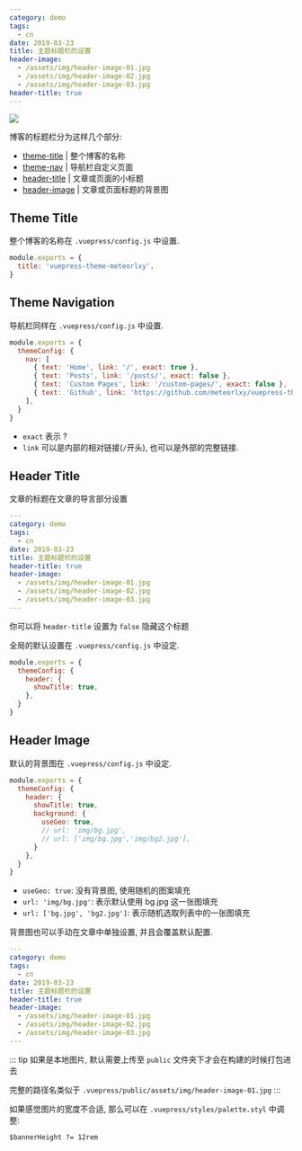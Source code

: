 ```yaml
---
category: demo
tags:
  - cn
date: 2019-03-23
title: 主题标题栏的设置
header-image:
  - /assets/img/header-image-01.jpg
  - /assets/img/header-image-02.jpg
  - /assets/img/header-image-03.jpg
header-title: true
---
```


<!-- more -->

![](/assets/img/header-introduce.png)

博客的标题栏分为这样几个部分:

- [theme-title](/posts/2019/03/23/header-config-cn.html#theme-title)    | 整个博客的名称         
- [theme-nav](/posts/2019/03/23/header-config-cn.html#theme-navigation) | 导航栏自定义页面       
- [header-title](/posts/2019/03/23/header-config-cn.html#header-title)  | 文章或页面的小标题     
- [header-image](/posts/2019/03/23/header-config-cn.html#header-image)  | 文章或页面标题的背景图 

## Theme Title

整个博客的名称在 `.vuepress/config.js` 中设置.

```js {2}
module.exports = {
  title: 'vuepress-theme-meteorlxy',
}
```

## Theme Navigation

导航栏同样在 `.vuepress/config.js` 中设置.

```js {4-7}
module.exports = {
  themeConfig: {
    nav: [
      { text: 'Home', link: '/', exact: true },
      { text: 'Posts', link: '/posts/', exact: false },
      { text: 'Custom Pages', link: '/custom-pages/', exact: false },
      { text: 'Github', link: 'https://github.com/meteorlxy/vuepress-theme-meteorlxy' },
    ],
  }
}
```

- `exact` 表示 ?
- `link` 可以是内部的相对链接(`/`开头), 也可以是外部的完整链接.

## Header Title

文章的标题在文章的导言部分设置

```yaml {6,7}
---
category: demo
tags:
  - cn
date: 2019-03-23
title: 主题标题栏的设置
header-title: true
header-image:
  - /assets/img/header-image-01.jpg
  - /assets/img/header-image-02.jpg
  - /assets/img/header-image-03.jpg
---
```

你可以将 `header-title` 设置为 `false` 隐藏这个标题

全局的默认设置在 `.vuepress/config.js` 中设定.

```js {4}
module.exports = {
  themeConfig: {
    header: {
      showTitle: true,
    },
  }
}
```

## Header Image

默认的背景图在 `.vuepress/config.js` 中设定.

```js {5-9}
module.exports = {
  themeConfig: {
    header: {
      showTitle: true,
      background: {
        useGeo: true,
        // url: 'img/bg.jpg',
        // url: ['img/bg.jpg','img/bg2.jpg'],
      }
    },
  }
}
```

- `useGeo: true`: 没有背景图, 使用随机的图案填充
- `url: 'img/bg.jpg'`: 表示默认使用 bg.jpg 这一张图填充
- `url: ['bg.jpg', 'bg2.jpg']`: 表示随机选取列表中的一张图填充


背景图也可以手动在文章中单独设置, 并且会覆盖默认配置.

```yaml {8-11}
---
category: demo
tags:
  - cn
date: 2019-03-23
title: 主题标题栏的设置
header-title: true
header-image:
  - /assets/img/header-image-01.jpg
  - /assets/img/header-image-02.jpg
  - /assets/img/header-image-03.jpg
---
```

::: tip
如果是本地图片, 默认需要上传至 `public` 文件夹下才会在构建的时候打包进去

完整的路径名类似于 `.vuepress/public/assets/img/header-image-01.jpg`
:::

如果感觉图片的宽度不合适, 那么可以在 `.vuepress/styles/palette.styl` 中调整:

```styl {1}
$bannerHeight ?= 12rem
```
